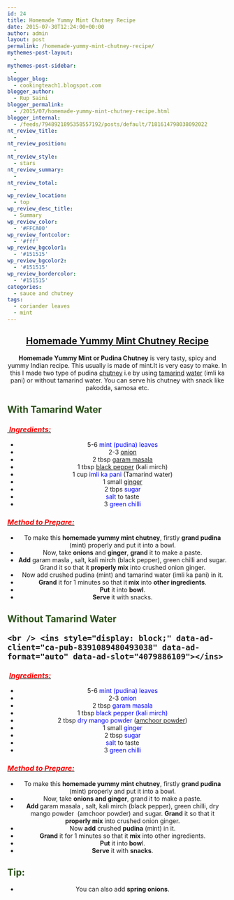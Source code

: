```yaml
---
id: 24
title: Homemade Yummy Mint Chutney Recipe
date: 2015-07-30T12:24:00+00:00
author: admin
layout: post
permalink: /homemade-yummy-mint-chutney-recipe/
mythemes-post-layout:
  - 
mythemes-post-sidebar:
  - 
blogger_blog:
  - cookingteach1.blogspot.com
blogger_author:
  - Rup Saini
blogger_permalink:
  - /2015/07/homemade-yummy-mint-chutney-recipe.html
blogger_internal:
  - /feeds/7948921895358557192/posts/default/7181614798038092022
nt_review_title:
  - 
nt_review_position:
  - 
nt_review_style:
  - stars
nt_review_summary:
  - 
nt_review_total:
  - 
wp_review_location:
  - top
wp_review_desc_title:
  - Summary
wp_review_color:
  - '#FFCA00'
wp_review_fontcolor:
  - '#fff'
wp_review_bgcolor1:
  - '#151515'
wp_review_bgcolor2:
  - '#151515'
wp_review_bordercolor:
  - '#151515'
categories:
  - sauce and chutney
tags:
  - coriander leaves
  - mint
---
```

<div dir="ltr" style="text-align: left;">
  <div style="clear: both; text-align: center;">
  </p>
  
  <div style="clear: both; text-align: center;">
  </p>
  
  <h2>
    <span style="text-decoration: underline;">Homemade Yummy Mint Chutney Recipe</span>
  </h2>
  
  <p>
    <b>Homemade Yummy Mint or Pudina Chutney</b> is very tasty, spicy and yummy Indian recipe. This usually is made of mint.It is very easy to make. In this I made two type of pudina <a title="Chutney" href="http://en.wikipedia.org/wiki/Chutney" target="_blank" rel="wikipedia">chutney</a> i.e by using <a title="Tamarind" href="http://en.wikipedia.org/wiki/Tamarind" target="_blank" rel="wikipedia">tamarind</a> <a title="Water" href="http://en.wikipedia.org/wiki/Water" target="_blank" rel="wikipedia">water</a> (imli ka pani) or without tamarind water. You can serve his chutney with snack like pakodda, samosa etc.
  </p>
  
  <h2 style="text-align: left;">
    <span style="color: #274e13;">With Tamarind Water </span>
  </h2>
  
  <h3 style="text-align: left;">
    <i><u> <span style="color: red;">Ingredients:</span></u></i>
  </h3>
  
  <ul>
    <li>
      5-6 <span style="color: blue;">mint (pudina) leaves</span>
    </li>
    <li>
      2-3 <a title="Onion" href="http://en.wikipedia.org/wiki/Onion" target="_blank" rel="wikipedia">onion</a>
    </li>
    <li>
      2 tbsp <a title="Garam masala" href="http://en.wikipedia.org/wiki/Garam_masala" target="_blank" rel="wikipedia">garam masala</a>
    </li>
    <li>
      1 tbsp <a title="Black pepper" href="http://en.wikipedia.org/wiki/Black_pepper" target="_blank" rel="wikipedia">black pepper</a> (kali mirch)
    </li>
    <li>
      1 cup <span style="color: blue;">imli ka pani</span> (Tamarind water)
    </li>
    <li>
      1 small <a title="Ginger" href="http://en.wikipedia.org/wiki/Ginger" target="_blank" rel="wikipedia">ginger</a>
    </li>
    <li>
      2 tbps <span style="color: blue;">sugar</span>
    </li>
    <li>
      <span style="color: blue;">salt</span> to taste
    </li>
    <li>
      3 <span style="color: blue;">green chilli</span>
    </li>
  </ul>
  
  <h3 style="text-align: left;">
    <i><u><span style="color: red;">Method to Prepare: </span></u></i>
  </h3>
  
  <ul>
    <li>
      To make this <b>homemade yummy mint chutney</b>, firstly <b>grand pudina</b> (mint) properly and put it into a bowl.
    </li>
    <li>
      Now, take <b>onions</b> and <b>ginger</b>, <b>grand</b> it to make a paste.
    </li>
    <li>
      <b>Add</b> garam masla , salt, kali mirch (black pepper), green chilli and sugar. Grand it so that it <b>properly mix</b> into crushed onion ginger.
    </li>
    <li>
      Now add crushed pudina (mint) and tamarind water (imli ka pani) in it.
    </li>
    <li>
      <b>Grand</b> it for 1 minutes so that it<b> mix</b> into <b>other ingredients</b>.
    </li>
    <li>
      <b>Put</b> it into <b>bowl</b>.
    </li>
    <li>
      <b>Serve </b>it with snacks.
    </li>
  </ul>
  
  <h2 style="text-align: left;">
    <span style="color: #274e13;">Without Tamarind Water</span><!-- post -->
    
    <br /> <ins style="display: block;" data-ad-client="ca-pub-8391089480493038" data-ad-format="auto" data-ad-slot="4079886109"></ins>
  </h2>
  
  <h3 style="text-align: left;">
     <i><u><span style="color: red;">Ingredients: </span></u></i>
  </h3>
  
  <ul>
    <li>
      5-6 <span style="color: blue;">mint (pudina) leaves</span>
    </li>
    <li>
      2-3 <span style="color: blue;">onion</span>
    </li>
    <li>
      2 tbsp <span style="color: blue;">garam masala</span>
    </li>
    <li>
      1 tbsp<span style="color: blue;"> black pepper (kali mirch)</span>
    </li>
    <li>
      2 tbsp <span style="color: blue;">dry mango powder</span> (<a title="Mango" href="http://en.wikipedia.org/wiki/Mango" target="_blank" rel="wikipedia">amchoor powder</a>)
    </li>
    <li>
      1 small<span style="color: blue;"> ginger</span>
    </li>
    <li>
      2 tbsp <span style="color: blue;">sugar</span>
    </li>
    <li>
      <span style="color: blue;">salt</span> to taste
    </li>
    <li>
      3 <span style="color: blue;">green chilli</span>
    </li>
  </ul>
  
  <h3 style="text-align: left;">
    <i><u><span style="color: red;">Method to Prepare: </span></u></i>
  </h3>
  
  <ul>
    <li>
      To make this <b>homemade yummy mint chutney</b>, firstly <b>grand pudina</b> (mint) properly and put it into a bowl.
    </li>
    <li>
      Now, take <b>onions and ginger</b>, grand it to make a paste.
    </li>
    <li>
      <b>Add </b>garam masala , salt, kali mirch (black pepper), green chilli, dry mango powder  (amchoor powder) and sugar. <b>Grand</b> it so that it <b>properly mix</b> into crushed onion ginger.
    </li>
    <li>
      Now <b>add</b> crushed <b>pudina</b> (mint) in it.
    </li>
    <li>
      <b>Grand</b> it for 1 minutes so that it <b>mix</b> into other ingredients.
    </li>
    <li>
      <b>Put</b> it into<b> bow</b>l.
    </li>
    <li>
      <b>Serve</b> it with <b>snacks</b>.
    </li>
  </ul>
  
  <h2 style="text-align: left;">
    <span style="color: #274e13;">Tip: </span>
  </h2>
  
  <ul>
    <li>
      You can also add <b>spring onions</b>.
    </li>
  </ul>
</p>
